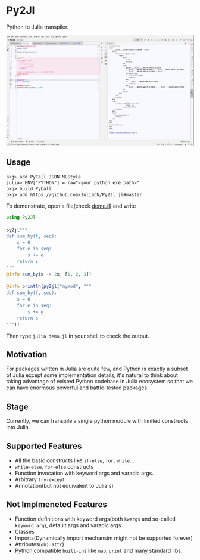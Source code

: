 # Py2Jl
Python to Julia transpiler.

[![Show cases](./emmm.png)](./emmm.png)

## Usage

```shell
pkg> add PyCall JSON MLStyle
julia> ENV["PYTHON"] = raw"<your python exe path>"
pkg> build PyCall
pkg> add https://github.com/JuliaCN/Py2Jl.jl#master
```

To demonstrate, open a file(check [demo.jl](./demo.jl)) and write

```julia
using Py2Jl

py2jl"""
def sum_by(f, seq):
    s = 0
    for e in seq:
        s += e
    return s
"""
@info sum_by(x -> 2x, [1, 2, 3])

@info println(py2jl("mymod", """
def sum_by(f, seq):
    s = 0
    for e in seq:
        s += e
    return s
"""))

```

Then type `julia demo.jl` in your shell to check the output.



## Motivation

For packages written in Julia are quite few, and Python is exactly a subset of Julia except some implementation details, it's natural to think about taking advantage of existed Python codebase in Julia ecosystem so that we can have enormous powerful and battle-tested packages.

## Stage

Currently, we can transpile a single python module with limited constructs into Julia.


## Supported Features
- All the basic constructs like `if-else`, `for`, `while`...
- `while-else`, `for-else` constructs
- Function invocation with keyword args and varadic args.
- Arbitrary `try-except`
- Annotation(but not equivalent to Julia's)

## Not Implmeneted Features

- Function definitions with keyword args(both `kwargs` and so-called `keyword arg`), default args and varadic args.
- Classes
- Imports(Dynamically import mechansim might not be supported forever)
- Attributes(`obj.attr`)
- Python compatible `built-in`s like `map`, `print` and many standard libs.

